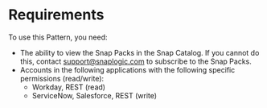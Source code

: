 # Requirements

To use this Pattern, you need:

* The ability to view the Snap Packs in the Snap Catalog. If you cannot do this, contact [support@snaplogic.com](mailto:support@snaplogic.com) to subscribe to the Snap Packs.
* Accounts in the following applications with the following specific permissions (read/write):
  * Workday, REST (read)
  * ServiceNow, Salesforce, REST (write)





